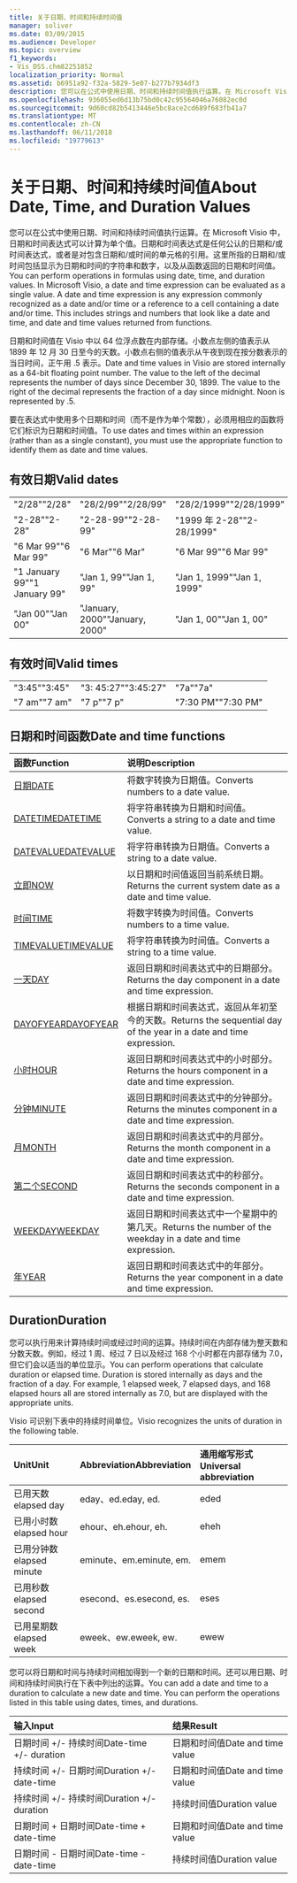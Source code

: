 ```yaml
---
title: 关于日期、时间和持续时间值
manager: soliver
ms.date: 03/09/2015
ms.audience: Developer
ms.topic: overview
f1_keywords:
- Vis_DSS.chm82251852
localization_priority: Normal
ms.assetid: b6951a92-f32a-5829-5e07-b277b7934df3
description: 您可以在公式中使用日期、时间和持续时间值执行运算。在 Microsoft Visio 中，日期和时间表达式可以计算为单个值。日期和时间表达式是任何公认的日期和/或时间表达式，或者是对包含日期和/或时间的单元格的引用。这里所指的日期和/或时间包括显示为日期和时间的字符串和数字，以及从函数返回的日期和时间值。
ms.openlocfilehash: 936055ed6d13b75bd0c42c95564046a76082ec0d
ms.sourcegitcommit: 9d60cd82b5413446e5bc8ace2cd689f683fb41a7
ms.translationtype: MT
ms.contentlocale: zh-CN
ms.lasthandoff: 06/11/2018
ms.locfileid: "19779613"
---
```

# <a name="about-date-time-and-duration-values"></a><span data-ttu-id="34b24-106">关于日期、时间和持续时间值</span><span class="sxs-lookup"><span data-stu-id="34b24-106">About Date, Time, and Duration Values</span></span>

<span data-ttu-id="34b24-p102">您可以在公式中使用日期、时间和持续时间值执行运算。在 Microsoft Visio 中，日期和时间表达式可以计算为单个值。日期和时间表达式是任何公认的日期和/或时间表达式，或者是对包含日期和/或时间的单元格的引用。这里所指的日期和/或时间包括显示为日期和时间的字符串和数字，以及从函数返回的日期和时间值。</span><span class="sxs-lookup"><span data-stu-id="34b24-p102">You can perform operations in formulas using date, time, and duration values. In Microsoft Visio, a date and time expression can be evaluated as a single value. A date and time expression is any expression commonly recognized as a date and/or time or a reference to a cell containing a date and/or time. This includes strings and numbers that look like a date and time, and date and time values returned from functions.</span></span>
  
<span data-ttu-id="34b24-p103">日期和时间值在 Visio 中以 64 位浮点数在内部存储。小数点左侧的值表示从 1899 年 12 月 30 日至今的天数。小数点右侧的值表示从午夜到现在按分数表示的当日时间，正午用 .5 表示。</span><span class="sxs-lookup"><span data-stu-id="34b24-p103">Date and time values in Visio are stored internally as a 64-bit floating point number. The value to the left of the decimal represents the number of days since December 30, 1899. The value to the right of the decimal represents the fraction of a day since midnight. Noon is represented by .5.</span></span>
  
<span data-ttu-id="34b24-115">要在表达式中使用多个日期和时间（而不是作为单个常数），必须用相应的函数将它们标识为日期和时间值。</span><span class="sxs-lookup"><span data-stu-id="34b24-115">To use dates and times within an expression (rather than as a single constant), you must use the appropriate function to identify them as date and time values.</span></span>
  
## <a name="valid-dates"></a><span data-ttu-id="34b24-116">有效日期</span><span class="sxs-lookup"><span data-stu-id="34b24-116">Valid dates</span></span>

||||
|:-----|:-----|:-----|
| <span data-ttu-id="34b24-117">"2/28"</span><span class="sxs-lookup"><span data-stu-id="34b24-117">"2/28"</span></span>  <br/> | <span data-ttu-id="34b24-118">"28/2/99"</span><span class="sxs-lookup"><span data-stu-id="34b24-118">"2/28/99"</span></span>  <br/> | <span data-ttu-id="34b24-119">"28/2/1999"</span><span class="sxs-lookup"><span data-stu-id="34b24-119">"2/28/1999"</span></span>  <br/> |
| <span data-ttu-id="34b24-120">"2-28"</span><span class="sxs-lookup"><span data-stu-id="34b24-120">"2-28"</span></span>  <br/> | <span data-ttu-id="34b24-121">"2-28-99"</span><span class="sxs-lookup"><span data-stu-id="34b24-121">"2-28-99"</span></span>  <br/> | <span data-ttu-id="34b24-122">"1999 年 2-28"</span><span class="sxs-lookup"><span data-stu-id="34b24-122">"2-28/1999"</span></span>  <br/> |
| <span data-ttu-id="34b24-123">"6 Mar 99"</span><span class="sxs-lookup"><span data-stu-id="34b24-123">"6 Mar 99"</span></span>  <br/> | <span data-ttu-id="34b24-124">"6 Mar"</span><span class="sxs-lookup"><span data-stu-id="34b24-124">"6 Mar"</span></span>  <br/> | <span data-ttu-id="34b24-125">"6 Mar 99"</span><span class="sxs-lookup"><span data-stu-id="34b24-125">"6 Mar 99"</span></span>  <br/> |
| <span data-ttu-id="34b24-126">"1 January 99"</span><span class="sxs-lookup"><span data-stu-id="34b24-126">"1 January 99"</span></span>  <br/> | <span data-ttu-id="34b24-127">"Jan 1, 99"</span><span class="sxs-lookup"><span data-stu-id="34b24-127">"Jan 1, 99"</span></span>  <br/> | <span data-ttu-id="34b24-128">"Jan 1, 1999"</span><span class="sxs-lookup"><span data-stu-id="34b24-128">"Jan 1, 1999"</span></span>  <br/> |
| <span data-ttu-id="34b24-129">"Jan 00"</span><span class="sxs-lookup"><span data-stu-id="34b24-129">"Jan 00"</span></span>  <br/> | <span data-ttu-id="34b24-130">"January, 2000"</span><span class="sxs-lookup"><span data-stu-id="34b24-130">"January, 2000"</span></span>  <br/> | <span data-ttu-id="34b24-131">"Jan 1, 00"</span><span class="sxs-lookup"><span data-stu-id="34b24-131">"Jan 1, 00"</span></span>  <br/> |
   
## <a name="valid-times"></a><span data-ttu-id="34b24-132">有效时间</span><span class="sxs-lookup"><span data-stu-id="34b24-132">Valid times</span></span>

||||
|:-----|:-----|:-----|
| <span data-ttu-id="34b24-133">"3:45"</span><span class="sxs-lookup"><span data-stu-id="34b24-133">"3:45"</span></span>  <br/> | <span data-ttu-id="34b24-134">"3: 45:27"</span><span class="sxs-lookup"><span data-stu-id="34b24-134">"3:45:27"</span></span>  <br/> | <span data-ttu-id="34b24-135">"7a"</span><span class="sxs-lookup"><span data-stu-id="34b24-135">"7a"</span></span>  <br/> |
| <span data-ttu-id="34b24-136">"7 am"</span><span class="sxs-lookup"><span data-stu-id="34b24-136">"7 am"</span></span>  <br/> | <span data-ttu-id="34b24-137">"7 p"</span><span class="sxs-lookup"><span data-stu-id="34b24-137">"7 p"</span></span>  <br/> | <span data-ttu-id="34b24-138">"7:30 PM"</span><span class="sxs-lookup"><span data-stu-id="34b24-138">"7:30 PM"</span></span>  <br/> |
   
## <a name="date-and-time-functions"></a><span data-ttu-id="34b24-139">日期和时间函数</span><span class="sxs-lookup"><span data-stu-id="34b24-139">Date and time functions</span></span>

|<span data-ttu-id="34b24-140">**函数**</span><span class="sxs-lookup"><span data-stu-id="34b24-140">**Function**</span></span>|<span data-ttu-id="34b24-141">**说明**</span><span class="sxs-lookup"><span data-stu-id="34b24-141">**Description**</span></span>|
|:-----|:-----|
|[<span data-ttu-id="34b24-142">日期</span><span class="sxs-lookup"><span data-stu-id="34b24-142">DATE</span></span>](date-function-visioshapesheet.md) <br/> | <span data-ttu-id="34b24-143">将数字转换为日期值。</span><span class="sxs-lookup"><span data-stu-id="34b24-143">Converts numbers to a date value.</span></span>  <br/> |
|[<span data-ttu-id="34b24-144">DATETIME</span><span class="sxs-lookup"><span data-stu-id="34b24-144">DATETIME</span></span>](datetime-function.md) <br/> | <span data-ttu-id="34b24-145">将字符串转换为日期和时间值。</span><span class="sxs-lookup"><span data-stu-id="34b24-145">Converts a string to a date and time value.</span></span>  <br/> |
|[<span data-ttu-id="34b24-146">DATEVALUE</span><span class="sxs-lookup"><span data-stu-id="34b24-146">DATEVALUE</span></span>](datevalue-function-visioshapesheet.md) <br/> | <span data-ttu-id="34b24-147">将字符串转换为日期值。</span><span class="sxs-lookup"><span data-stu-id="34b24-147">Converts a string to a date value.</span></span>  <br/> |
|[<span data-ttu-id="34b24-148">立即</span><span class="sxs-lookup"><span data-stu-id="34b24-148">NOW</span></span>](now-function-visioshapesheet.md) <br/> | <span data-ttu-id="34b24-149">以日期和时间值返回当前系统日期。</span><span class="sxs-lookup"><span data-stu-id="34b24-149">Returns the current system date as a date and time value.</span></span>  <br/> |
|[<span data-ttu-id="34b24-150">时间</span><span class="sxs-lookup"><span data-stu-id="34b24-150">TIME</span></span>](time-function-visioshapesheet.md) <br/> | <span data-ttu-id="34b24-151">将数字转换为时间值。</span><span class="sxs-lookup"><span data-stu-id="34b24-151">Converts numbers to a time value.</span></span>  <br/> |
|[<span data-ttu-id="34b24-152">TIMEVALUE</span><span class="sxs-lookup"><span data-stu-id="34b24-152">TIMEVALUE</span></span>](timevalue-function-visioshapesheet.md) <br/> | <span data-ttu-id="34b24-153">将字符串转换为时间值。</span><span class="sxs-lookup"><span data-stu-id="34b24-153">Converts a string to a time value.</span></span>  <br/> |
|[<span data-ttu-id="34b24-154">一天</span><span class="sxs-lookup"><span data-stu-id="34b24-154">DAY</span></span>](day-function-visioshapesheet.md) <br/> | <span data-ttu-id="34b24-155">返回日期和时间表达式中的日期部分。</span><span class="sxs-lookup"><span data-stu-id="34b24-155">Returns the day component in a date and time expression.</span></span>  <br/> |
|[<span data-ttu-id="34b24-156">DAYOFYEAR</span><span class="sxs-lookup"><span data-stu-id="34b24-156">DAYOFYEAR</span></span>](dayofyear-function.md) <br/> | <span data-ttu-id="34b24-157">根据日期和时间表达式，返回从年初至今的天数。</span><span class="sxs-lookup"><span data-stu-id="34b24-157">Returns the sequential day of the year in a date and time expression.</span></span>  <br/> |
|[<span data-ttu-id="34b24-158">小时</span><span class="sxs-lookup"><span data-stu-id="34b24-158">HOUR</span></span>](hour-function-visioshapesheet.md) <br/> | <span data-ttu-id="34b24-159">返回日期和时间表达式中的小时部分。</span><span class="sxs-lookup"><span data-stu-id="34b24-159">Returns the hours component in a date and time expression.</span></span>  <br/> |
|[<span data-ttu-id="34b24-160">分钟</span><span class="sxs-lookup"><span data-stu-id="34b24-160">MINUTE</span></span>](minute-function-visioshapesheet.md) <br/> | <span data-ttu-id="34b24-161">返回日期和时间表达式中的分钟部分。</span><span class="sxs-lookup"><span data-stu-id="34b24-161">Returns the minutes component in a date and time expression.</span></span>  <br/> |
|[<span data-ttu-id="34b24-162">月</span><span class="sxs-lookup"><span data-stu-id="34b24-162">MONTH</span></span>](month-function-visioshapesheet.md) <br/> | <span data-ttu-id="34b24-163">返回日期和时间表达式中的月部分。</span><span class="sxs-lookup"><span data-stu-id="34b24-163">Returns the month component in a date and time expression.</span></span>  <br/> |
|[<span data-ttu-id="34b24-164">第二个</span><span class="sxs-lookup"><span data-stu-id="34b24-164">SECOND</span></span>](second-function-visioshapesheet.md) <br/> | <span data-ttu-id="34b24-165">返回日期和时间表达式中的秒部分。</span><span class="sxs-lookup"><span data-stu-id="34b24-165">Returns the seconds component in a date and time expression.</span></span>  <br/> |
|[<span data-ttu-id="34b24-166">WEEKDAY</span><span class="sxs-lookup"><span data-stu-id="34b24-166">WEEKDAY</span></span>](weekday-function-visioshapesheet.md) <br/> | <span data-ttu-id="34b24-167">返回日期和时间表达式中一个星期中的第几天。</span><span class="sxs-lookup"><span data-stu-id="34b24-167">Returns the number of the weekday in a date and time expression.</span></span>  <br/> |
|[<span data-ttu-id="34b24-168">年</span><span class="sxs-lookup"><span data-stu-id="34b24-168">YEAR</span></span>](year-function-visioshapesheet.md) <br/> | <span data-ttu-id="34b24-169">返回日期和时间表达式中的年部分。</span><span class="sxs-lookup"><span data-stu-id="34b24-169">Returns the year component in a date and time expression.</span></span>  <br/> |
   
## <a name="duration"></a><span data-ttu-id="34b24-170">Duration</span><span class="sxs-lookup"><span data-stu-id="34b24-170">Duration</span></span>

<span data-ttu-id="34b24-p104">您可以执行用来计算持续时间或经过时间的运算。持续时间在内部存储为整天数和分数天数。例如，经过 1 周、经过 7 日以及经过 168 个小时都在内部存储为 7.0，但它们会以适当的单位显示。</span><span class="sxs-lookup"><span data-stu-id="34b24-p104">You can perform operations that calculate duration or elapsed time. Duration is stored internally as days and the fraction of a day. For example, 1 elapsed week, 7 elapsed days, and 168 elapsed hours all are stored internally as 7.0, but are displayed with the appropriate units.</span></span>
  
<span data-ttu-id="34b24-174">Visio 可识别下表中的持续时间单位。</span><span class="sxs-lookup"><span data-stu-id="34b24-174">Visio recognizes the units of duration in the following table.</span></span>
  
|<span data-ttu-id="34b24-175">**Unit**</span><span class="sxs-lookup"><span data-stu-id="34b24-175">**Unit**</span></span>|<span data-ttu-id="34b24-176">**Abbreviation**</span><span class="sxs-lookup"><span data-stu-id="34b24-176">**Abbreviation**</span></span>|<span data-ttu-id="34b24-177">**通用缩写形式**</span><span class="sxs-lookup"><span data-stu-id="34b24-177">**Universal abbreviation**</span></span>|
|:-----|:-----|:-----|
| <span data-ttu-id="34b24-178">已用天数</span><span class="sxs-lookup"><span data-stu-id="34b24-178">elapsed day</span></span>  <br/> | <span data-ttu-id="34b24-179">eday、ed.</span><span class="sxs-lookup"><span data-stu-id="34b24-179">eday, ed.</span></span>  <br/> | <span data-ttu-id="34b24-180">ed</span><span class="sxs-lookup"><span data-stu-id="34b24-180">ed</span></span>  <br/> |
| <span data-ttu-id="34b24-181">已用小时数</span><span class="sxs-lookup"><span data-stu-id="34b24-181">elapsed hour</span></span>  <br/> | <span data-ttu-id="34b24-182">ehour、eh.</span><span class="sxs-lookup"><span data-stu-id="34b24-182">ehour, eh.</span></span>  <br/> | <span data-ttu-id="34b24-183">eh</span><span class="sxs-lookup"><span data-stu-id="34b24-183">eh</span></span>  <br/> |
| <span data-ttu-id="34b24-184">已用分钟数</span><span class="sxs-lookup"><span data-stu-id="34b24-184">elapsed minute</span></span>  <br/> | <span data-ttu-id="34b24-185">eminute、em.</span><span class="sxs-lookup"><span data-stu-id="34b24-185">eminute, em.</span></span>  <br/> | <span data-ttu-id="34b24-186">em</span><span class="sxs-lookup"><span data-stu-id="34b24-186">em</span></span>  <br/> |
| <span data-ttu-id="34b24-187">已用秒数</span><span class="sxs-lookup"><span data-stu-id="34b24-187">elapsed second</span></span>  <br/> | <span data-ttu-id="34b24-188">esecond、es.</span><span class="sxs-lookup"><span data-stu-id="34b24-188">esecond, es.</span></span>  <br/> | <span data-ttu-id="34b24-189">es</span><span class="sxs-lookup"><span data-stu-id="34b24-189">es</span></span>  <br/> |
| <span data-ttu-id="34b24-190">已用星期数</span><span class="sxs-lookup"><span data-stu-id="34b24-190">elapsed week</span></span>  <br/> | <span data-ttu-id="34b24-191">eweek、ew.</span><span class="sxs-lookup"><span data-stu-id="34b24-191">eweek, ew.</span></span>  <br/> | <span data-ttu-id="34b24-192">ew</span><span class="sxs-lookup"><span data-stu-id="34b24-192">ew</span></span>  <br/> |
   
<span data-ttu-id="34b24-p105">您可以将日期和时间与持续时间相加得到一个新的日期和时间。还可以用日期、时间和持续时间执行在下表中列出的运算。</span><span class="sxs-lookup"><span data-stu-id="34b24-p105">You can add a date and time to a duration to calculate a new date and time. You can perform the operations listed in this table using dates, times, and durations.</span></span>
  
|<span data-ttu-id="34b24-195">**输入**</span><span class="sxs-lookup"><span data-stu-id="34b24-195">**Input**</span></span>|<span data-ttu-id="34b24-196">**结果**</span><span class="sxs-lookup"><span data-stu-id="34b24-196">**Result**</span></span>|
|:-----|:-----|
| <span data-ttu-id="34b24-197">日期时间 +/- 持续时间</span><span class="sxs-lookup"><span data-stu-id="34b24-197">Date-time +/- duration</span></span>  <br/> | <span data-ttu-id="34b24-198">日期和时间值</span><span class="sxs-lookup"><span data-stu-id="34b24-198">Date and time value</span></span>  <br/> |
| <span data-ttu-id="34b24-199">持续时间 +/- 日期时间</span><span class="sxs-lookup"><span data-stu-id="34b24-199">Duration +/- date-time</span></span>  <br/> | <span data-ttu-id="34b24-200">日期和时间值</span><span class="sxs-lookup"><span data-stu-id="34b24-200">Date and time value</span></span>  <br/> |
| <span data-ttu-id="34b24-201">持续时间 +/- 持续时间</span><span class="sxs-lookup"><span data-stu-id="34b24-201">Duration +/- duration</span></span>  <br/> | <span data-ttu-id="34b24-202">持续时间值</span><span class="sxs-lookup"><span data-stu-id="34b24-202">Duration value</span></span>  <br/> |
| <span data-ttu-id="34b24-203">日期时间 + 日期时间</span><span class="sxs-lookup"><span data-stu-id="34b24-203">Date-time + date-time</span></span>  <br/> | <span data-ttu-id="34b24-204">日期和时间值</span><span class="sxs-lookup"><span data-stu-id="34b24-204">Date and time value</span></span>  <br/> |
| <span data-ttu-id="34b24-205">日期时间 - 日期时间</span><span class="sxs-lookup"><span data-stu-id="34b24-205">Date-time - date-time</span></span>  <br/> | <span data-ttu-id="34b24-206">持续时间值</span><span class="sxs-lookup"><span data-stu-id="34b24-206">Duration value</span></span>  <br/> |
   

